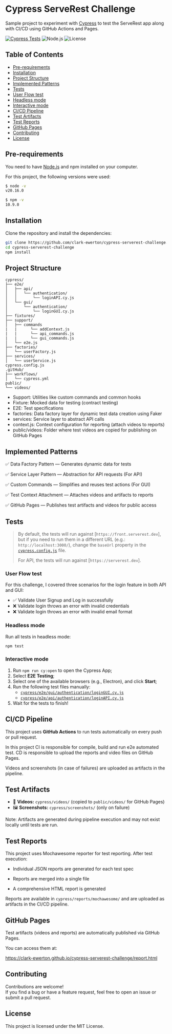 # Cypress ServeRest Challenge

Sample project to experiment with [Cypress](https://cypress.io) to test the ServeRest app along with CI/CD using GitHub Actions and Pages.

[![Cypress Tests](https://github.com/clark-ewerton/cypress-serverest-challenge/actions/workflows/cypress.yml/badge.svg)](https://github.com/clark-ewerton/cypress-serverest-challenge/actions)
![Node.js](https://img.shields.io/badge/node.js-20.16.0-brightgreen)
![License](https://img.shields.io/badge/license-MIT-blue)

## Table of Contents

- [Pre-requirements](#pre-requirements)
- [Installation](#installation)
- [Project Structure](#project-structure)
- [Implemented Patterns](#implemented-patterns)
- [Tests](#tests)
- [User Flow test](#user-flow-test)
- [Headless mode](#headless-mode)
- [Interactive mode](#interactive-mode)
- [CI/CD Pipeline](#cicd-pipeline)
- [Test Artifacts](#test-artifacts)
- [Test Reports](#test-reports)
- [GitHub Pages](#github-pages)
- [Contributing](#contributing)
- [License](#license)

## Pre-requirements

You need to have [Node.js](https://nodejs.org/) and npm installed on your computer.

For this project, the following versions were used:

```sh
$ node -v
v20.16.0

$ npm -v
10.9.0
```

## Installation

Clone the repository and install the dependencies:

```sh
git clone https://github.com/clark-ewerton/cypress-serverest-challenge.git
cd cypress-serverest-challenge
npm install
```

## Project Structure

```
cypress/
├── e2e/
│   ├── api/
│   │   └── authentication/
│   │       └── loginAPI.cy.js
│   └── gui/
│       └── authentication/
│           └── loginGUI.cy.js
├── fixtures/
├── support/
│   ├── commands
|   |      └── addContext.js
|   |      └── api_commands.js
|   |      └── gui_commands.js
│   └── e2e.js
├── factories/
│   └── userFactory.js
├── services/
│   └── userService.js
cypress.config.js
.gitHub/
├── workflows/
│   └── cypress.yml
public/
└── videos/
```
- Support: Utilities like custom commands and common hooks
- Fixture: Mocked data for testing (contract testing)
- E2E: Test specifications
- factories: Data factory layer for dynamic test data creation using Faker
- services: Service layer to abstract API calls
- context.js: Context configuration for reporting (attach videos to reports)
- public/videos: Folder where test videos are copied for publishing on GitHub Pages

## Implemented Patterns

✅ Data Factory Pattern — Generates dynamic data for tests

✅ Service Layer Pattern — Abstraction for API requests (For API)

✅ Custom Commands — Simplifies and reuses test actions (For GUI)

✅ Test Context Attachment — Attaches videos and artifacts to reports

✅ GitHub Pages — Publishes test artifacts and videos for public access

## Tests

> By default, the tests will run against [`https://front.serverest.dev`], but if you need to run them in a different URL (e.g.: `http://localhost:3000/`), change the `baseUrl` property in the [`cypress.config.js`](./cypress.config.js) file.
>
> For API, the tests will run against [`https://serverest.dev`].

### User Flow test

For this challenge, I covered three scenarios for the login feature in both API and GUI:

- ✅ Validate User Signup and Log in successfully
- ❌ Validate login throws an error with invalid credentials
- ❌ Validate login throws an error with invalid email format

### Headless mode

Run all tests in headless mode:

```sh
npm test
```

### Interactive mode

1. Run `npm run cy:open` to open the Cypress App;
2. Select **E2E Testing**;
3. Select one of the available browsers (e.g., Electron), and click **Start**;
4. Run the following test files manually:
   - [`cypress/e2e/gui/authentication/loginGUI.cy.js`](./cypress/e2e/gui/authentication/loginGUI.cy.js)
   - [`cypress/e2e/api/authentication/loginAPI.cy.js`](./cypress/e2e/api/authentication/loginAPI.cy.js)
5. Wait for the tests to finish!

## CI/CD Pipeline

This project uses **GitHub Actions** to run tests automatically on every push or pull request.

In this project CI is responsible for compile, build and run e2e automated test.
CD is responsible to upload the reports and video files on GitHub Pages.

Videos and screenshots (in case of failures) are uploaded as artifacts in the pipeline.

## Test Artifacts

- 🎥 **Videos:** `cypress/videos/` (copied to `public/videos/` for GitHub Pages)
- 🖼️ **Screenshots:** `cypress/screenshots/` (only on failure)

Note: Artifacts are generated during pipeline execution and may not exist locally until tests are run.

## Test Reports

This project uses Mochawesome reporter for test reporting. After test execution:

- Individual JSON reports are generated for each test spec

- Reports are merged into a single file

- A comprehensive HTML report is generated

Reports are available in `cypress/reports/mochawesome/` and are uploaded as artifacts in the CI/CD pipeline.

## GitHub Pages

Test artifacts (videos and reports) are automatically published via GitHub Pages.

You can access them at:

https://clark-ewerton.github.io/cypress-serverest-challenge/report.html

## Contributing

Contributions are welcome!  
If you find a bug or have a feature request, feel free to open an issue or submit a pull request.

## License

This project is licensed under the MIT License.
